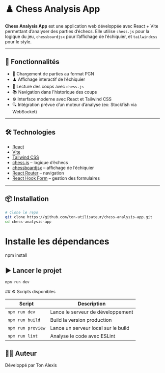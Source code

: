 # ♟️ Chess Analysis App

**Chess Analysis App** est une application web développée avec React + Vite permettant d’analyser des parties d’échecs. 
Elle utilise `chess.js` pour la logique du jeu, `chessboardjsx` pour l’affichage de l’échiquier, et `tailwindcss` pour le style.

---

## 🚀 Fonctionnalités

- 🎯 Chargement de parties au format PGN
- ♟️ Affichage interactif de l’échiquier
- 🧠 Lecture des coups avec `chess.js`
- 📚 Navigation dans l'historique des coups
- ⚙️ Interface moderne avec React et Tailwind CSS
- 🔍 Intégration prévue d’un moteur d’analyse (ex: Stockfish via WebSocket)

---

## 🛠️ Technologies

- [React](https://react.dev/)
- [Vite](https://vitejs.dev/)
- [Tailwind CSS](https://tailwindcss.com/)
- [chess.js](https://github.com/jhlywa/chess.js) – logique d’échecs
- [chessboardjsx](https://github.com/Clariity/chessboardjsx) – affichage de l’échiquier
- [React Router](https://reactrouter.com/) – navigation
- [React Hook Form](https://react-hook-form.com/) – gestion des formulaires

---

## 📦 Installation

```bash
# Clone le repo
git clone https://github.com/ton-utilisateur/chess-analysis-app.git
cd chess-analysis-app
```

# Installe les dépendances
npm install

## ▶️ Lancer le projet

```bash
npm run dev
```

## ⚙️ Scripts disponibles


| Script            | Description                         |
| ----------------- | ----------------------------------- |
| `npm run dev`     | Lance le serveur de développement   |
| `npm run build`   | Build la version production         |
| `npm run preview` | Lance un serveur local sur le build |
| `npm run lint`    | Analyse le code avec ESLint         |

## 🙋‍♂️ Auteur
Développé par Ton Alexis